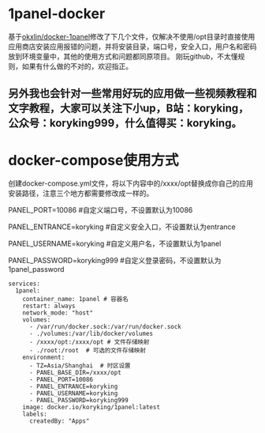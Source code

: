 # 1panel-docker
基于[okxlin/docker-1panel](https://github.com/okxlin/docker-1panel)修改了下几个文件，仅解决不使用/opt目录时直接使用应用商店安装应用报错的问题，并将安装目录，端口号，安全入口，用户名和密码放到环境变量中，其他的使用方式和问题都同原项目。
刚玩github，不太懂规则，如果有什么做的不对的，欢迎指正。

## 另外我也会针对一些常用好玩的应用做一些视频教程和文字教程，大家可以关注下小up，B站：koryking，公众号：koryking999，什么值得买：koryking。

# docker-compose使用方式
创建docker-compose.yml文件，将以下内容中的/xxxx/opt替换成你自己的应用安装路径，注意三个地方都需要修改成一样的。

PANEL_PORT=10086 #自定义端口号，不设置默认为10086

PANEL_ENTRANCE=koryking #自定义安全入口，不设置默认为entrance

PANEL_USERNAME=koryking #自定义用户名，不设置默认为1panel

PANEL_PASSWORD=koryking999 #自定义登录密码，不设置默认为1panel_password

```huggingface-cli
services:
  1panel:
    container_name: 1panel # 容器名
    restart: always
    network_mode: "host"
    volumes:
      - /var/run/docker.sock:/var/run/docker.sock
      - ./volumes:/var/lib/docker/volumes
      - /xxxx/opt:/xxxx/opt # 文件存储映射
      - ./root:/root  # 可选的文件存储映射
    environment:
      - TZ=Asia/Shanghai  # 时区设置
      - PANEL_BASE_DIR=/xxxx/opt
      - PANEL_PORT=10086
      - PANEL_ENTRANCE=koryking
      - PANEL_USERNAME=koryking
      - PANEL_PASSWORD=koryking999
    image: docker.io/koryking/1panel:latest
    labels:
      createdBy: "Apps"
```

